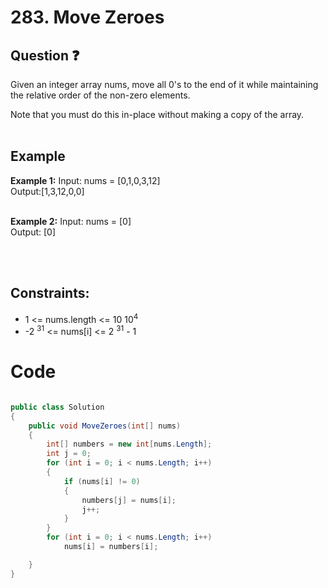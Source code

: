 # 283. Move Zeroes
## Question ❓ <br>
Given an integer array nums, move all 0's to the end of it while maintaining the relative order of the non-zero elements.

Note that you must do this in-place without making a copy of the array.
<br><br>

## Example

__Example 1:__
Input: nums = [0,1,0,3,12]       
Output:[1,3,12,0,0]      
<br>

__Example 2:__  Input: nums = [0]   
Output: [0]        
<br>



      
<br>
  
## Constraints:

- 1 <= nums.length <= 10 10<sup>4</sup>
- -2 <sup>31</sup> <= nums[i] <= 2 <sup>31</sup> - 1

# Code
```C#

public class Solution
{
    public void MoveZeroes(int[] nums)
    {
        int[] numbers = new int[nums.Length];
        int j = 0;
        for (int i = 0; i < nums.Length; i++)
        {
            if (nums[i] != 0)
            {
                numbers[j] = nums[i];
                j++;
            }
        }
        for (int i = 0; i < nums.Length; i++)
            nums[i] = numbers[i];

    }
}






```

